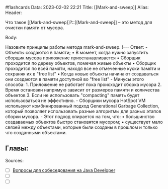 #flashcards
Data: 2023-02-02 22:21
Title: [[Mark-and-sweep]]
Alias:
Header:

Что такое [[Mark-and-sweep]]?::[[Mark-and-sweep]] – это метод для очистки памяти от мусора.
<!--SR:!2023-02-05,1,130-->



Body:


Назовите принципы работы метода mark-and-sweep.
!---
Ответ:
	-  Объекты создаются в памяти;
		• В момент, когда нужно запустить сборщик мусора приложение приостанавливается
		• Сборщик проходится по дереву объектов, помечая живые объекты
		• Сборщик проходится по всей памяти, находя все не отмеченные куски памяти и сохраняя их в "free list"
		• Когда новые объекты начинают создаваться они создаются в памяти доступной во "free list"
	- Минусы этого способа:
		1.  Приложение не работает пока происходит сборка мусора
		2.  Время остановки напрямую зависит от размеров памяти и количества объектов
		3.  Если не использовать "compacting" память будет использоваться не эффективно.
	- Сборщики мусора HotSpot VM используют комбинированный подход Generational Garbage Collection, который позволяет использовать разные алгоритмы для разных этапов сборки мусора. 
	- Этот подход опирается на том, что:
		• большинство создаваемых объектов быстро становятся мусором;
		• существует мало связей между объектами, которые были созданы в прошлом и только что созданными объектами.
<!--SR:!2023-02-05,1,130-->




Главы:
-


Sources:
- [ ] [Вопросы для собеседования на Java Developer](https://github.com/enhorse/java-interview/blob/master/README.md#%D0%9E%D0%9E%D0%9F)
- [ ] []()
- [ ] []()
